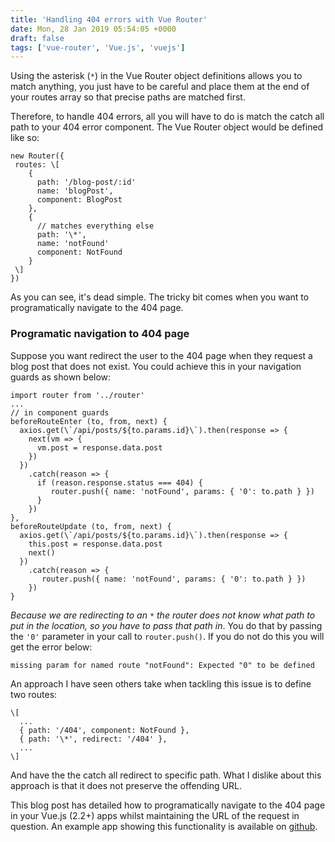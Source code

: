 ```yaml
---
title: 'Handling 404 errors with Vue Router'
date: Mon, 28 Jan 2019 05:54:05 +0000
draft: false
tags: ['vue-router', 'Vue.js', 'vuejs']
---
```


Using the asterisk (`*`) in the Vue Router object definitions allows you to match anything, you just have to be careful and place them at the end of your routes array so that precise paths are matched first.

Therefore, to handle 404 errors, all you will have to do is match the catch all path to your 404 error component. The Vue Router object would be defined like so:

```
new Router({
 routes: \[
 	{
 	  path: '/blog-post/:id'
 	  name: 'blogPost',
 	  component: BlogPost
 	},
 	{
 	  // matches everything else	
 	  path: '\*',
 	  name: 'notFound'
 	  component: NotFound
 	}
 \]		
}) 
```

As you can see, it's dead simple. The tricky bit comes when you want to programatically navigate to the 404 page.

### Programatic navigation to 404 page

Suppose you want redirect the user to the 404 page when they request a blog post that does not exist. You could achieve this in your navigation guards as shown below:

```
import router from '../router'
...
// in component guards
beforeRouteEnter (to, from, next) {
  axios.get(\`/api/posts/${to.params.id}\`).then(response => {
    next(vm => {
      vm.post = response.data.post
    })
  })
    .catch(reason => {
      if (reason.response.status === 404) {
         router.push({ name: 'notFound', params: { '0': to.path } })
      } 
    })
},
beforeRouteUpdate (to, from, next) {
  axios.get(\`/api/posts/${to.params.id}\`).then(response => {
    this.post = response.data.post
    next()
  })
    .catch(reason => {
       router.push({ name: 'notFound', params: { '0': to.path } })
    })
}
```

_Because we are redirecting to an `*` the router does not know what path to put in the location, so you have to pass that path in_. You do that by passing the `'0'` parameter in your call to `router.push()`. If you do not do this you will get the error below:

`missing param for named route "notFound": Expected "0" to be defined`

An approach I have seen others take when tackling this issue is to define two routes:

```
\[
  ...  
  { path: '/404', component: NotFound },  
  { path: '\*', redirect: '/404' },  
  ...  
\]
```

And have the the catch all redirect to specific path. What I dislike about this approach is that it does not preserve the offending URL.

This blog post has detailed how to programatically navigate to the 404 page in your Vue.js (2.2+) apps whilst maintaining the URL of the request in question. An example app showing this functionality is available on [github](https://github.com/amuponda/blog-posts/tree/master/vue-page-not-found).